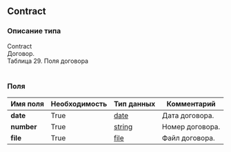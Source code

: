 
## Contract

### Описание типа
Contract<br/>Договор.<br/>Таблица 29. Поля договора<br/><br/>
### Поля

| Имя поля | Необходимость | Тип данных | Комментарий |
|---|---|---|---|
|**date**|True|[date](/docs/types/date.md)|Дата договора.<br/>|
|**number**|True|[string](/docs/types/string.md)|Номер договора.<br/>|
|**file**|True|[file](/docs/types/file.md)|Файл договора.<br/>|
